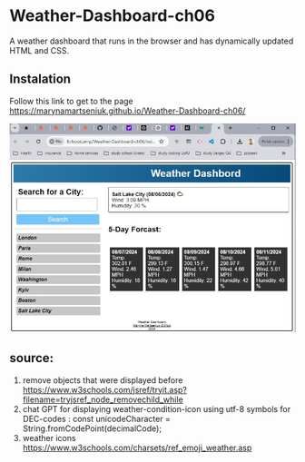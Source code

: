 # Weather-Dashboard-ch06
A weather dashboard that runs in the browser and has dynamically updated HTML and CSS.

## Instalation
Follow this link to get to the page https://marynamartseniuk.github.io/Weather-Dashboard-ch06/

![WebPage as it looks like](https://github.com/MarynaMartseniuk/Weather-Dashboard-ch06/blob/main/assets/page-with-data-bug.jpg)


## source:
1. remove objects that were displayed before https://www.w3schools.com/jsref/tryit.asp?filename=tryjsref_node_removechild_while
2. chat GPT for displaying weather-condition-icon using utf-8 symbols for DEC-codes : const unicodeCharacter = String.fromCodePoint(decimalCode);
3. weather icons https://www.w3schools.com/charsets/ref_emoji_weather.asp

